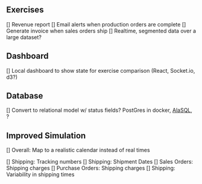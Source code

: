 
Exercises
------------------------

[] Revenue report
[] Email alerts when production orders are complete
[] Generate invoice when sales orders ship
[] Realtime, segmented data over a large dataset?

Dashboard
------------------------

[] Local dashboard to show state for exercise comparison (React, Socket.io, d3?)

Database
------------------------

[] Convert to relational model w/ status fields? PostGres in docker, [AlaSQL](http://alasql.org/), ?

Improved Simulation
------------------------

[] Overall: Map to a realistic calendar instead of real times

[] Shipping: Tracking numbers
[] Shipping: Shipment Dates
[] Sales Orders: Shipping charges
[] Purchase Orders: Shipping charges
[] Shipping: Variability in shipping times
